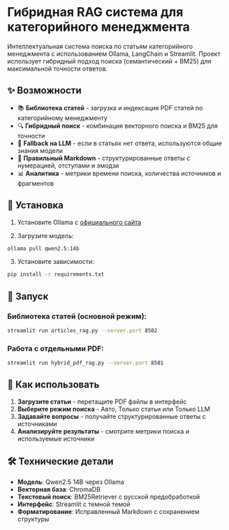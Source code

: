 # Гибридная RAG система для категорийного менеджмента

Интеллектуальная система поиска по статьям категорийного менеджмента с использованием Ollama, LangChain и Streamlit. Проект использует гибридный подход поиска (семантический + BM25) для максимальной точности ответов.

## ✨ Возможности

- 📚 **Библиотека статей** - загрузка и индексация PDF статей по категорийному менеджменту
- 🔍 **Гибридный поиск** - комбинация векторного поиска и BM25 для точности
- 🧠 **Fallback на LLM** - если в статьях нет ответа, используются общие знания модели
- 🎨 **Правильный Markdown** - структурированные ответы с нумерацией, отступами и эмодзи
- 📊 **Аналитика** - метрики времени поиска, количества источников и фрагментов

## 🚀 Установка

1. Установите Ollama с [официального сайта](https://ollama.com/)

2. Загрузите модель:
```bash
ollama pull qwen2.5:14b
```

3. Установите зависимости:
```bash
pip install -r requirements.txt
```

## 🏃 Запуск

### Библиотека статей (основной режим):
```bash
streamlit run articles_rag.py --server.port 8502
```

### Работа с отдельными PDF:
```bash
streamlit run hybrid_pdf_rag.py --server.port 8501
```

## 🎯 Как использовать

1. **Загрузите статьи** - перетащите PDF файлы в интерфейс
2. **Выберите режим поиска** - Авто, Только статьи или Только LLM  
3. **Задавайте вопросы** - получайте структурированные ответы с источниками
4. **Анализируйте результаты** - смотрите метрики поиска и используемые источники

## 🛠 Технические детали

- **Модель**: Qwen2.5 14B через Ollama
- **Векторная база**: ChromaDB 
- **Текстовый поиск**: BM25Retriever с русской предобработкой
- **Интерфейс**: Streamlit с темной темой
- **Форматирование**: Исправленный Markdown с сохранением структуры